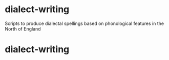 # dialect-writing
Scripts to produce dialectal spellings based on phonological features in the North of England
# dialect-writing
